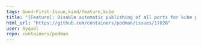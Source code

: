 ```yaml
---
tags: Good-First-Issue,kind/feature,kube
title: "[Feature]: Disable automatic publishing of all ports for kube play"
html_url: "https://github.com/containers/podman/issues/17028"
user: Syquel
repo: containers/podman
---
```


